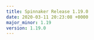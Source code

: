 ```yaml
---
title: Spinnaker Release 1.19.0
date: 2020-03-11 20:23:08 +0000
major_minor: 1.19
version: 1.19.0
---
```


<script src="https://gist.github.com/spinnaker-release/cc4410d674679c5765246a40f28e3cad.js?file=1.19.0.md"></script>
